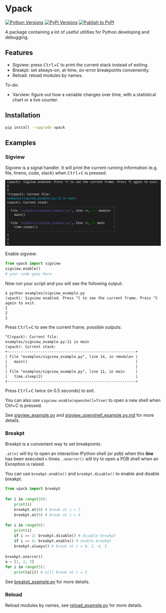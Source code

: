 # Vpack

[![Python Versions](https://img.shields.io/pypi/pyversions/vpack.svg?logo=python&logoColor=white)](https://pypi.org/project/vpack)
[![PyPI Versions](https://img.shields.io/pypi/v/vpack.svg)](https://pypi.org/project/vpack/#history)
[![Publish to PyPI](https://github.com/volltin/vpack/actions/workflows/publish-to-pypi.yml/badge.svg)](https://github.com/volltin/vpack/actions/workflows/publish-to-pypi.yml)

A package containing a lot of useful utilities for Python developing and debugging.

## Features

- Sigview: press <kbd>Ctrl</kbd>+<kbd>C</kbd> to print the current stack instead of exiting.
- Breakpt: set always-on, at-time, on-error breakpoints conveniently.
- Reload: reload modules by names.

To-do:

- Varview: figure out how a variable changes over time, with a statistical chart or a live counter.

## Installation

```bash
pip install --upgrade vpack
```

## Examples

### Sigview

Sigview is a signal handler. It will print the current running information (e.g. file, lineno, code, stack) when <kbd>Ctrl</kbd>+<kbd>C</kbd> is pressed.

![Sigview Demo](docs/assets/sigview_demo.png)

Enable sigview:

```python
from vpack import sigview
sigview.enable()
# your code goes here
```

Now run your script and you will see the following output:
```
$ python examples/sigview_example.py
(vpack): Sigview enabled. Press ^C to see the current frame. Press ^C again to exit.
1
2
1
```

Press <kbd>Ctrl</kbd>+<kbd>C</kbd> to see the current frame, possible outputs:
```
^C(vpack): Current file:
examples/sigview_example.py:11 in main
(vpack): Current stask:
+----------------------------------------------------------+
| File "examples/sigview_example.py", line 14, in <module> |
|   main()                                                 |
|                                                          |
| File "examples/sigview_example.py", line 11, in main     |
|   time.sleep(2)                                          |
+----------------------------------------------------------+
```

Press <kbd>Ctrl</kbd>+<kbd>C</kbd> twice (in 0.5 seconds) to exit.

You can also use `sigview.enable(openshell=True)` to open a new shell when Ctrl+C is pressed.

See [sigview_example.py](examples/sigview_example.py) and [sigview_openshell_example.py.md](examples/sigview_openshell_example.py) for more details.

### Breakpt

Breakpt is a convenient way to set breakpoints.

`.at(n)` will try to open an interactive IPython shell (or pdb) when this **line** has been executed `n` times.
`.onerror()` will try to open a PDB shell when an Exception is raised.

You can use `breakpt.enable()` and `breakpt.disable()` to enable and disable breakpt.

```python
from vpack import breakpt

for i in range(10):
    print(i)
    breakpt.at(8) # break at i = 7
    breakpt.at(5) # break at i = 4

for i in range(6):
    print(i)
    if i == 2: breakpt.disable() # disable breakpt
    if i == 4: breakpt.enable() # enable breakpt
    breakpt.always() # break at i = 0, 1, 4, 5

breakpt.onerror()
a = [1, 2, 3]
for i in range(5):
    print(a[i]) # will break at i = 3
```

See [breakpt_example.py](examples/breakpt_example.py) for more details.

### Reload

Reload modules by names, see [reload_example.py](examples/reload_example.py) for more details.
